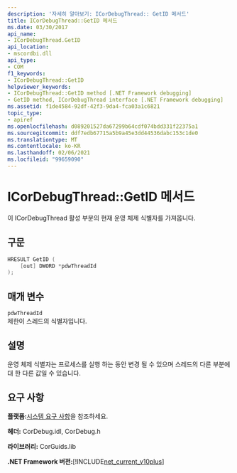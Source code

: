 ```yaml
---
description: '자세히 알아보기: ICorDebugThread:: GetID 메서드'
title: ICorDebugThread::GetID 메서드
ms.date: 03/30/2017
api_name:
- ICorDebugThread.GetID
api_location:
- mscordbi.dll
api_type:
- COM
f1_keywords:
- ICorDebugThread::GetID
helpviewer_keywords:
- ICorDebugThread::GetID method [.NET Framework debugging]
- GetID method, ICorDebugThread interface [.NET Framework debugging]
ms.assetid: f1de4584-92df-42f3-9da4-fca03a1c6821
topic_type:
- apiref
ms.openlocfilehash: d089201527da67299b64cdf074bdd331f22375a1
ms.sourcegitcommit: ddf7edb67715a5b9a45e3dd44536dabc153c1de0
ms.translationtype: MT
ms.contentlocale: ko-KR
ms.lasthandoff: 02/06/2021
ms.locfileid: "99659090"
---
```

# <a name="icordebugthreadgetid-method"></a>ICorDebugThread::GetID 메서드

이 ICorDebugThread 활성 부분의 현재 운영 체제 식별자를 가져옵니다.  
  
## <a name="syntax"></a>구문  
  
```cpp  
HRESULT GetID (  
    [out] DWORD *pdwThreadId  
);  
```  
  
## <a name="parameters"></a>매개 변수  

 `pdwThreadId`  
 제한이 스레드의 식별자입니다.  
  
## <a name="remarks"></a>설명  

 운영 체제 식별자는 프로세스를 실행 하는 동안 변경 될 수 있으며 스레드의 다른 부분에 대 한 다른 값일 수 있습니다.  
  
## <a name="requirements"></a>요구 사항  

 **플랫폼:**[시스템 요구 사항](../../get-started/system-requirements.md)을 참조하세요.  
  
 **헤더:** CorDebug.idl, CorDebug.h  
  
 **라이브러리:** CorGuids.lib  
  
 **.NET Framework 버전:**[!INCLUDE[net_current_v10plus](../../../../includes/net-current-v10plus-md.md)]
